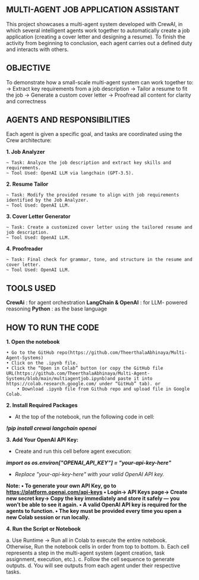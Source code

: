 ## MULTI-AGENT JOB APPLICATION ASSISTANT

This project showcases a multi-agent system developed with CrewAI, in which several intelligent agents work together to automatically create a job application (creating a cover letter and designing a resume).  To finish the activity from beginning to conclusion, each agent carries out a defined duty and interacts with others.

## OBJECTIVE

To demonstrate how a small-scale multi-agent system can work together to:
-> Extract key requirements from a job description
-> Tailor a resume to fit the job
-> Generate a custom cover letter
-> Proofread all content for clarity and correctness

## AGENTS AND RESPONSIBILITIES

Each agent is given a specific goal, and tasks are coordinated using the Crew architecture:

  **1.	Job Analyzer**
  
	~ Task: Analyze the job description and extract key skills and requirements.
	~ Tool Used: OpenAI LLM via langchain (GPT-3.5).

  **2.	Resume Tailor**
 
	~ Task: Modify the provided resume to align with job requirements identified by the Job Analyzer.
	~ Tool Used: OpenAI LLM.
	
  **3.	Cover Letter Generator**
  
	~ Task: Create a customized cover letter using the tailored resume and job description.
	~ Tool Used: OpenAI LLM.
	
  **4.	Proofreader**
  
	~ Task: Final check for grammar, tone, and structure in the resume and cover letter.
	~ Tool Used: OpenAI LLM.
 
## TOOLS USED

 **CrewAi** : for agent orchestration
 **LangChain & OpenAI** : for LLM- powered reasoning
 **Python** : as the base language

## HOW TO RUN THE CODE

**1. Open the notebook**

	• Go to the GitHub repo(https://github.com/TheerthalaAbhinaya/Multi-Agent-Systems)
	• Click on the .ipynb file.
	• Click the “Open in Colab” button (or copy the GitHub file URL(https://github.com/TheerthalaAbhinaya/Multi-Agent-Systems/blob/main/multiagentjob.ipynb)and paste it into https://colab.research.google.com/ under “GitHub” tab). or
        • Download .ipynb file from Github repo and upload file in Google Colab.
 
**2.	Install Required Packages**

- At the top of the notebook, run the following code in cell:

**_!pip install crewai langchain openai_**

**3.	Add Your OpenAI API Key:**

- Create and run this cell before agent execution:

**_import os
os.environ["OPENAI_API_KEY"] = "your-api-key-here"_**

- *Replace "your-api-key-here" with your valid OpenAI API key.*

**Note: 
	•	To generate your own API Key, go to https://platform.openai.com/api-keys
	•	Login-> API Keys page-> Create new secret key-> Copy the key immediately and store it safely — you won’t be able to see it again.
	•	A valid OpenAI API key is required for the agents to function.
	•	The key must be provided every time you open a new Colab session or run locally.**
 
**4. Run the Script or Notebook**

  a. Use Runtime -> Run all in Colab to execute the entire notebook. Otherwise, Run the notebook cells in order from top to bottom. 
  b. Each cell represents a step in the multi-agent system (agent creation, task assignment, execution, etc.).
  c. Follow the cell sequence to generate outputs.
  d. You will see outputs from each agent under their respective tasks.


